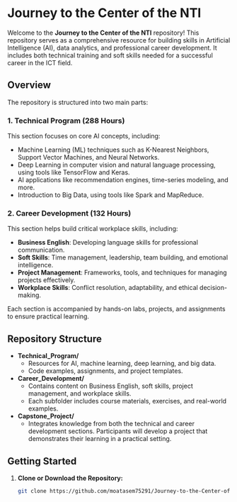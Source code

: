 # Journey to the Center of the NTI

Welcome to the **Journey to the Center of the NTI** repository! This repository serves as a comprehensive resource for building skills in Artificial Intelligence (AI), data analytics, and professional career development. It includes both technical training and soft skills needed for a successful career in the ICT field.

## Overview

The repository is structured into two main parts:

### 1. **Technical Program (288 Hours)**

This section focuses on core AI concepts, including:

- Machine Learning (ML) techniques such as K-Nearest Neighbors, Support Vector Machines, and Neural Networks.
- Deep Learning in computer vision and natural language processing, using tools like TensorFlow and Keras.
- AI applications like recommendation engines, time-series modeling, and more.
- Introduction to Big Data, using tools like Spark and MapReduce.

### 2. **Career Development (132 Hours)**

This section helps build critical workplace skills, including:

- **Business English**: Developing language skills for professional communication.
- **Soft Skills**: Time management, leadership, team building, and emotional intelligence.
- **Project Management**: Frameworks, tools, and techniques for managing projects effectively.
- **Workplace Skills**: Conflict resolution, adaptability, and ethical decision-making.

Each section is accompanied by hands-on labs, projects, and assignments to ensure practical learning.

## Repository Structure

- **Technical_Program/**
  - Resources for AI, machine learning, deep learning, and big data.
  - Code examples, assignments, and project templates.
- **Career_Development/**
  - Contains content on Business English, soft skills, project management, and workplace skills.
  - Each subfolder includes course materials, exercises, and real-world examples.
- **Capstone_Project/**
  - Integrates knowledge from both the technical and career development sections. Participants will develop a project that demonstrates their learning in a practical setting.

## Getting Started

1. **Clone or Download the Repository:**
   ```bash
   git clone https://github.com/moatasem75291/Journey-to-the-Center-of-the-NTI.git
   ```
